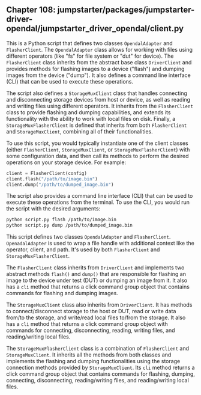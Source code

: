 ## Chapter 108: jumpstarter/packages/jumpstarter-driver-opendal/jumpstarter_driver_opendal/client.py

 This is a Python script that defines two classes `OpendalAdapter` and `FlasherClient`. The `OpendalAdapter` class allows for working with files using different operators (like "fs" for file system or "dut" for device). The `FlasherClient` class inherits from the abstract base class `DriverClient` and provides methods for flashing images to a device ("flash") and dumping images from the device ("dump"). It also defines a command line interface (CLI) that can be used to execute these operations.

   The script also defines a `StorageMuxClient` class that handles connecting and disconnecting storage devices from host or device, as well as reading and writing files using different operators. It inherits from the `FlasherClient` class to provide flashing and dumping capabilities, and extends its functionality with the ability to work with local files on disk. Finally, a `StorageMuxFlasherClient` is defined that inherits from both `FlasherClient` and `StorageMuxClient`, combining all of their functionalities.

   To use this script, you would typically instantiate one of the client classes (either `FlasherClient`, `StorageMuxClient`, or `StorageMuxFlasherClient`) with some configuration data, and then call its methods to perform the desired operations on your storage device. For example:

   ```python
   client = FlasherClient(config)
   client.flash("/path/to/image.bin")
   client.dump("/path/to/dumped_image.bin")
   ```

   The script also provides a command line interface (CLI) that can be used to execute these operations from the terminal. To use the CLI, you would run the script with the desired arguments:

   ```bash
   python script.py flash /path/to/image.bin
   python script.py dump /path/to/dumped_image.bin
   ```

 This script defines two classes `OpendalAdapter` and `FlasherClient`. `OpenadalAdapter` is used to wrap a file handle with additional context like the operator, client, and path. It's used by both `FlasherClient` and `StorageMuxFlasherClient`.

   The `FlasherClient` class inherits from `DriverClient` and implements two abstract methods `flash()` and `dump()` that are responsible for flashing an image to the device under test (DUT) or dumping an image from it. It also has a `cli` method that returns a click command group object that contains commands for flashing and dumping images.

   The `StorageMuxClient` class also inherits from `DriverClient`. It has methods to connect/disconnect storage to the host or DUT, read or write data from/to the storage, and write/read local files to/from the storage. It also has a `cli` method that returns a click command group object with commands for connecting, disconnecting, reading, writing files, and reading/writing local files.

   The `StorageMuxFlasherClient` class is a combination of `FlasherClient` and `StorageMuxClient`. It inherits all the methods from both classes and implements the flashing and dumping functionalities using the storage connection methods provided by `StorageMuxClient`. Its `cli` method returns a click command group object that contains commands for flashing, dumping, connecting, disconnecting, reading/writing files, and reading/writing local files.